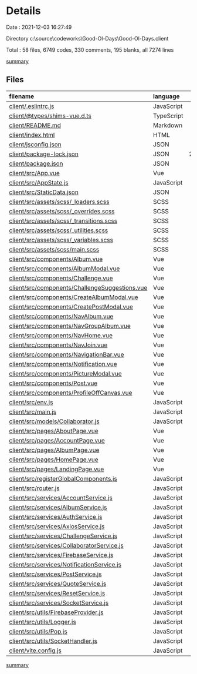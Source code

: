 # Details

Date : 2021-12-03 16:27:49

Directory c:\source\codeworks\Good-Ol-Days\Good-Ol-Days.client

Total : 58 files,  6749 codes, 330 comments, 195 blanks, all 7274 lines

[summary](results.md)

## Files
| filename | language | code | comment | blank | total |
| :--- | :--- | ---: | ---: | ---: | ---: |
| [client/.eslintrc.js](/client/.eslintrc.js) | JavaScript | 33 | 0 | 2 | 35 |
| [client/@types/shims-vue.d.ts](/client/@types/shims-vue.d.ts) | TypeScript | 4 | 0 | 1 | 5 |
| [client/README.md](/client/README.md) | Markdown | 9 | 0 | 8 | 17 |
| [client/index.html](/client/index.html) | HTML | 20 | 1 | 3 | 24 |
| [client/jsconfig.json](/client/jsconfig.json) | JSON | 5 | 0 | 0 | 5 |
| [client/package-lock.json](/client/package-lock.json) | JSON | 2,994 | 0 | 1 | 2,995 |
| [client/package.json](/client/package.json) | JSON | 32 | 0 | 1 | 33 |
| [client/src/App.vue](/client/src/App.vue) | Vue | 41 | 0 | 2 | 43 |
| [client/src/AppState.js](/client/src/AppState.js) | JavaScript | 21 | 1 | 1 | 23 |
| [client/src/StaticData.json](/client/src/StaticData.json) | JSON | 188 | 0 | 0 | 188 |
| [client/src/assets/scss/_loaders.scss](/client/src/assets/scss/_loaders.scss) | SCSS | 75 | 0 | 4 | 79 |
| [client/src/assets/scss/_overrides.scss](/client/src/assets/scss/_overrides.scss) | SCSS | 6 | 0 | 1 | 7 |
| [client/src/assets/scss/_transitions.scss](/client/src/assets/scss/_transitions.scss) | SCSS | 34 | 5 | 3 | 42 |
| [client/src/assets/scss/_utilities.scss](/client/src/assets/scss/_utilities.scss) | SCSS | 257 | 1 | 28 | 286 |
| [client/src/assets/scss/_variables.scss](/client/src/assets/scss/_variables.scss) | SCSS | 34 | 0 | 4 | 38 |
| [client/src/assets/scss/main.scss](/client/src/assets/scss/main.scss) | SCSS | 33 | 0 | 6 | 39 |
| [client/src/components/Album.vue](/client/src/components/Album.vue) | Vue | 144 | 0 | 2 | 146 |
| [client/src/components/AlbumModal.vue](/client/src/components/AlbumModal.vue) | Vue | 6 | 0 | 0 | 6 |
| [client/src/components/Challenge.vue](/client/src/components/Challenge.vue) | Vue | 304 | 0 | 1 | 305 |
| [client/src/components/ChallengeSuggestions.vue](/client/src/components/ChallengeSuggestions.vue) | Vue | 40 | 0 | 0 | 40 |
| [client/src/components/CreateAlbumModal.vue](/client/src/components/CreateAlbumModal.vue) | Vue | 20 | 132 | 0 | 152 |
| [client/src/components/CreatePostModal.vue](/client/src/components/CreatePostModal.vue) | Vue | 22 | 150 | 0 | 172 |
| [client/src/components/NavAlbum.vue](/client/src/components/NavAlbum.vue) | Vue | 162 | 0 | 4 | 166 |
| [client/src/components/NavGroupAlbum.vue](/client/src/components/NavGroupAlbum.vue) | Vue | 201 | 0 | 4 | 205 |
| [client/src/components/NavHome.vue](/client/src/components/NavHome.vue) | Vue | 104 | 0 | 5 | 109 |
| [client/src/components/NavJoin.vue](/client/src/components/NavJoin.vue) | Vue | 104 | 0 | 7 | 111 |
| [client/src/components/NavigationBar.vue](/client/src/components/NavigationBar.vue) | Vue | 223 | 0 | 8 | 231 |
| [client/src/components/Notification.vue](/client/src/components/Notification.vue) | Vue | 21 | 0 | 1 | 22 |
| [client/src/components/PictureModal.vue](/client/src/components/PictureModal.vue) | Vue | 98 | 0 | 4 | 102 |
| [client/src/components/Post.vue](/client/src/components/Post.vue) | Vue | 72 | 0 | 3 | 75 |
| [client/src/components/ProfileOffCanvas.vue](/client/src/components/ProfileOffCanvas.vue) | Vue | 193 | 0 | 5 | 198 |
| [client/src/env.js](/client/src/env.js) | JavaScript | 15 | 0 | 3 | 18 |
| [client/src/main.js](/client/src/main.js) | JavaScript | 11 | 1 | 3 | 15 |
| [client/src/models/Collaborator.js](/client/src/models/Collaborator.js) | JavaScript | 11 | 0 | 2 | 13 |
| [client/src/pages/AboutPage.vue](/client/src/pages/AboutPage.vue) | Vue | 180 | 0 | 5 | 185 |
| [client/src/pages/AccountPage.vue](/client/src/pages/AccountPage.vue) | Vue | 24 | 0 | 3 | 27 |
| [client/src/pages/AlbumPage.vue](/client/src/pages/AlbumPage.vue) | Vue | 179 | 0 | 2 | 181 |
| [client/src/pages/HomePage.vue](/client/src/pages/HomePage.vue) | Vue | 206 | 0 | 5 | 211 |
| [client/src/pages/LandingPage.vue](/client/src/pages/LandingPage.vue) | Vue | 103 | 0 | 5 | 108 |
| [client/src/registerGlobalComponents.js](/client/src/registerGlobalComponents.js) | JavaScript | 2 | 11 | 0 | 13 |
| [client/src/router.js](/client/src/router.js) | JavaScript | 41 | 0 | 4 | 45 |
| [client/src/services/AccountService.js](/client/src/services/AccountService.js) | JavaScript | 19 | 0 | 3 | 22 |
| [client/src/services/AlbumService.js](/client/src/services/AlbumService.js) | JavaScript | 37 | 0 | 1 | 38 |
| [client/src/services/AuthService.js](/client/src/services/AuthService.js) | JavaScript | 43 | 1 | 4 | 48 |
| [client/src/services/AxiosService.js](/client/src/services/AxiosService.js) | JavaScript | 6 | 0 | 1 | 7 |
| [client/src/services/ChallengeService.js](/client/src/services/ChallengeService.js) | JavaScript | 44 | 1 | 2 | 47 |
| [client/src/services/CollaboratorService.js](/client/src/services/CollaboratorService.js) | JavaScript | 40 | 0 | 5 | 45 |
| [client/src/services/FirebaseService.js](/client/src/services/FirebaseService.js) | JavaScript | 59 | 0 | 5 | 64 |
| [client/src/services/NotificationService.js](/client/src/services/NotificationService.js) | JavaScript | 14 | 0 | 2 | 16 |
| [client/src/services/PostService.js](/client/src/services/PostService.js) | JavaScript | 32 | 0 | 3 | 35 |
| [client/src/services/QuoteService.js](/client/src/services/QuoteService.js) | JavaScript | 9 | 0 | 2 | 11 |
| [client/src/services/ResetService.js](/client/src/services/ResetService.js) | JavaScript | 11 | 0 | 2 | 13 |
| [client/src/services/SocketService.js](/client/src/services/SocketService.js) | JavaScript | 13 | 0 | 4 | 17 |
| [client/src/utils/FirebaseProvider.js](/client/src/utils/FirebaseProvider.js) | JavaScript | 7 | 0 | 1 | 8 |
| [client/src/utils/Logger.js](/client/src/utils/Logger.js) | JavaScript | 30 | 3 | 3 | 36 |
| [client/src/utils/Pop.js](/client/src/utils/Pop.js) | JavaScript | 34 | 19 | 3 | 56 |
| [client/src/utils/SocketHandler.js](/client/src/utils/SocketHandler.js) | JavaScript | 67 | 3 | 11 | 81 |
| [client/vite.config.js](/client/vite.config.js) | JavaScript | 12 | 1 | 2 | 15 |

[summary](results.md)